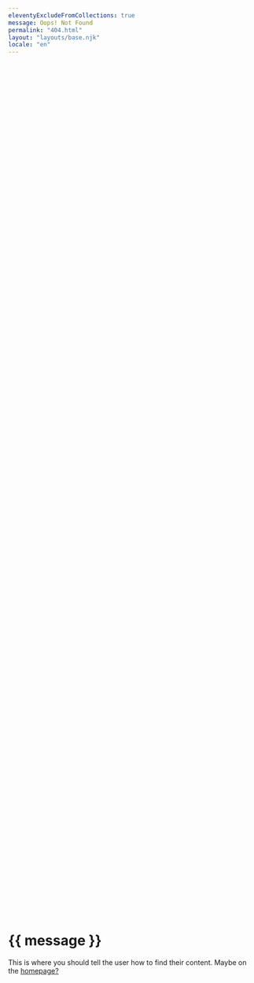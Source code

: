 ```yaml
---
eleventyExcludeFromCollections: true
message: Oops! Not Found
permalink: "404.html"
layout: "layouts/base.njk"
locale: "en"
---
```


<div style="width:100%;height:90vh;display:grid; place-items:center;">
  <div>
    <h1>{{ message }}</h1>
    <p>This is where you should tell the user how to find their content. Maybe on the <a href="{{ "/" | url }}">homepage?</a></p>
  </div>
</div>
